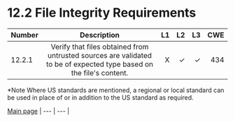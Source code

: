 # 12.2 File Integrity Requirements


| Number       | Description     | L1    		| L2         | L3 		   | CWE		|
| :------------- | :----------: | -----------: | -----------:|-----------:| -----------:|
| 12.2.1 | Verify that files obtained from untrusted sources are validated to be of expected type based on the file's content.| X   | ✓   | ✓   | 434 |



*Note
Where US standards are mentioned, a regional or local standard can be used in place of or in addition to the US standard as required.

[Main page](../README.md) 
| --- | --- |
